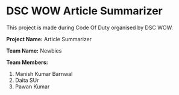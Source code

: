 # DSC WOW Article Summarizer

This project is made during Code Of Duty organised by DSC WOW. 

**Project Name:** Article Summarizer

**Team Name:** Newbies

**Team Members:** 
1. Manish Kumar Barnwal
2. Daita SUr
3. Pawan Kumar
